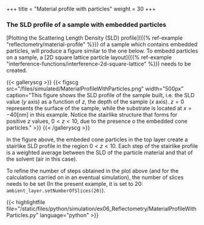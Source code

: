 +++
title = "Material profile with particles"
weight = 30
+++

### The SLD profile of a sample with embedded particles

[Plotting the Scattering Length Density (SLD) profile]({{% ref-example "reflectometry/material-profile" %}}) of a sample which contains embedded particles, will produce a figure similar to the one below. To embedd particles on a sample, a [2D square lattice particle layout]({{% ref-example "interference-functions/interference-2d-square-lattice" %}}) needs to be created.

{{< galleryscg >}}
{{< figscg src="/files/simulated/MaterialProfileWithParticles.png" width="500px" caption="This figure shows the SLD profile of the sample built, i.e. the SLD value ($y$ axis) as a function of $z$, the depth of the sample ($x$ axis). $z = 0$ represents the surface of the sample, while the substrate is located at $x = −40$[nm] in this example. Notice the stairlike structure that forms for positive $z$ values, $0 < z < 10$, due to the presence o the embedded cone particles." >}}
{{< /galleryscg >}}

In the figure above, the embeded cone particles in the top layer create a stairlike SLD profile in the region $0 < z < 10$. Each step of the stairlike profile is a weighted average between the SLD of the particle material and that of the solvent (air in this case).

To refine the number of steps obtained in the plot above (and for the calculations carried on in an eventual simulation), the number of slices needs to be set (In the present example, it is set to 20: `ambient_layer.setNumberOfSlices(20)`).

{{< highlightfile file="/static/files/python/simulation/ex06_Reflectometry/MaterialProfileWithParticles.py"  language="python" >}}
